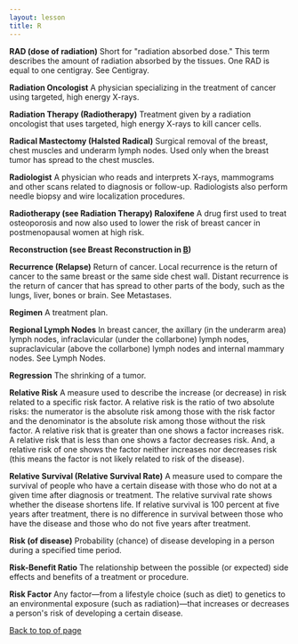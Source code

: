 ```yaml
---
layout: lesson
title: R
---
```


<a name="top"></a>

**RAD (dose of radiation)** 
Short for "radiation absorbed dose." This term describes the amount of radiation absorbed by the tissues. One RAD is equal to one centigray. See Centigray.

**Radiation Oncologist** 
A physician specializing in the treatment of cancer using targeted, high energy X-rays.

**Radiation Therapy (Radiotherapy)** 
Treatment given by a radiation oncologist that uses targeted, high energy X-rays to kill cancer cells.

**Radical Mastectomy (Halsted Radical)** 
Surgical removal of the breast, chest muscles and underarm lymph nodes. Used only when the breast tumor has spread to the chest muscles.

**Radiologist** 
A physician who reads and interprets X-rays, mammograms and other scans related to diagnosis or follow-up. Radiologists also perform needle biopsy and wire localization procedures.

**Radiotherapy (see Radiation Therapy) Raloxifene** 
A drug first used to treat osteoporosis and now also used to lower the risk of
breast cancer in postmenopausal women at high risk.

**Reconstruction (see  Breast Reconstruction in [B](/{{page.root}}/myhthelperEduContent/B/index.html))** 
 
**Recurrence (Relapse)** 
Return of cancer. Local recurrence is the return of cancer to the same breast or the same side chest wall. Distant recurrence is the return of cancer that has spread to other parts of the body, such as the lungs, liver, bones or brain. See Metastases.

**Regimen** 
A treatment plan.

**Regional Lymph Nodes** 
In breast cancer, the axillary (in the underarm area) lymph nodes, infraclavicular (under the collarbone) lymph nodes, supraclavicular (above the collarbone) lymph nodes and internal mammary nodes. See Lymph Nodes.

**Regression** 
The shrinking of a tumor.

**Relative Risk** 
A measure used to describe the increase (or decrease) in risk related to a specific risk factor. A relative risk is the ratio of two absolute risks: the numerator is the absolute risk among those with the risk factor and the denominator is the absolute risk among those without the risk factor. A relative risk that is greater than one shows a factor increases risk. A relative risk that is less than one shows a factor decreases risk. And, a relative risk of one shows the factor neither increases nor decreases risk (this means the factor is not likely related to risk of the disease).

**Relative Survival (Relative Survival Rate)** 
A measure used to compare the survival of people who have a certain disease with those who do not at a given time after diagnosis or treatment. The relative survival rate shows whether the disease shortens life. If relative survival is 100 percent at five years after treatment, there is no difference in survival between those who have the disease and those who do not five years after treatment.

**Risk (of disease)** 
Probability (chance) of disease developing in a person during a specified time period.
 
**Risk-Benefit Ratio** 
The relationship between the possible (or expected) side effects and benefits of a treatment or procedure.

**Risk Factor** 
Any factor—from a lifestyle choice (such as diet) to genetics to an environmental exposure (such as radiation)—that increases or decreases a person's risk of developing a certain disease.

<a href="#top">Back to top of page</a>
